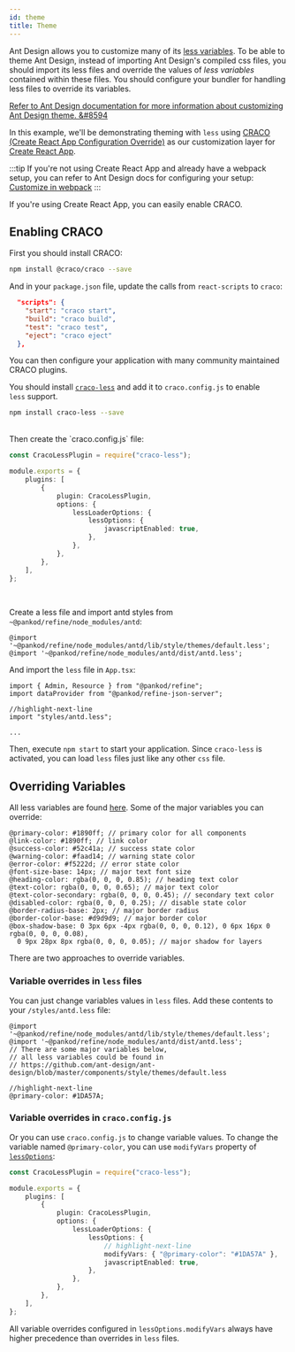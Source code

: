 ```yaml
---
id: theme
title: Theme
---
```


Ant Design allows you to customize many of its [less variables](https://github.com/ant-design/ant-design/blob/master/components/style/themes/default.less). To be able to theme Ant Design, instead of importing Ant Design's compiled css files, you should import its less files and override the values of *less variables* contained within these files. You should configure your bundler for handling less files to override its variables.

[Refer to Ant Design documentation for more information about customizing Ant Design theme. &#8594](https://ant.design/docs/react/customize-theme)

In this example, we'll be demonstrating theming with `less` using [CRACO (Create React App Configuration Override)](https://github.com/gsoft-inc/craco) as our customization layer for [Create React App](https://github.com/facebook/create-react-app).

:::tip
If you're not using Create React App and already have a webpack setup, you can refer to Ant Design docs for configuring your setup: [Customize in webpack](https://ant.design/docs/react/customize-theme#Customize-in-webpack)
:::

If you're using Create React App, you can easily enable CRACO.

## Enabling CRACO

First you should install CRACO:

```bash
npm install @craco/craco --save
```

And in your `package.json` file, update the calls from `react-scripts` to `craco`:

```json title="package.json"
  "scripts": {
    "start": "craco start",
    "build": "craco build",
    "test": "craco test",
    "eject": "craco eject"
  },
```

You can then configure your application with many community maintained CRACO plugins.

You should install [`craco-less`](https://github.com/DocSpring/craco-less) and add it to `craco.config.js` to enable `less` support.

```bash
npm install craco-less --save
```
<br />
Then create the `craco.config.js` file:

```ts title="craco.config.js"
const CracoLessPlugin = require("craco-less");

module.exports = {
    plugins: [
        {
            plugin: CracoLessPlugin,
            options: {
                lessLoaderOptions: {
                    lessOptions: {
                        javascriptEnabled: true,
                    },
                },
            },
        },
    ],
};
```

<br />

Create a less file and import antd styles from `~@pankod/refine/node_modules/antd`:

```less title="/styles/antd.less"
@import '~@pankod/refine/node_modules/antd/lib/style/themes/default.less';
@import '~@pankod/refine/node_modules/antd/dist/antd.less';
```

And import the `less` file in `App.tsx`:

```tsx title="App.tsx"
import { Admin, Resource } from "@pankod/refine";
import dataProvider from "@pankod/refine-json-server";

//highlight-next-line
import "styles/antd.less";

...
```

Then, execute `npm start` to start your application. Since `craco-less` is activated, you can load `less` files just like any other `css` file.

## Overriding Variables

All less variables are found [here](https://github.com/ant-design/ant-design/blob/master/components/style/themes/default.less). Some of the major variables you can override:

```less
@primary-color: #1890ff; // primary color for all components
@link-color: #1890ff; // link color
@success-color: #52c41a; // success state color
@warning-color: #faad14; // warning state color
@error-color: #f5222d; // error state color
@font-size-base: 14px; // major text font size
@heading-color: rgba(0, 0, 0, 0.85); // heading text color
@text-color: rgba(0, 0, 0, 0.65); // major text color
@text-color-secondary: rgba(0, 0, 0, 0.45); // secondary text color
@disabled-color: rgba(0, 0, 0, 0.25); // disable state color
@border-radius-base: 2px; // major border radius
@border-color-base: #d9d9d9; // major border color
@box-shadow-base: 0 3px 6px -4px rgba(0, 0, 0, 0.12), 0 6px 16px 0 rgba(0, 0, 0, 0.08),
  0 9px 28px 8px rgba(0, 0, 0, 0.05); // major shadow for layers
```

There are two approaches to override variables.

### Variable overrides in `less` files

You can just change variables values in `less` files. Add these contents to your `/styles/antd.less` file:

```less title="/styles/antd.less"
@import '~@pankod/refine/node_modules/antd/lib/style/themes/default.less';
@import '~@pankod/refine/node_modules/antd/dist/antd.less';
// There are some major variables below,
// all less variables could be found in
// https://github.com/ant-design/ant-design/blob/master/components/style/themes/default.less

//highlight-next-line
@primary-color: #1DA57A;
```

### Variable overrides in `craco.config.js`

Or you can use `craco.config.js` to change variable values. To change the variable named `@primary-color`, you can use `modifyVars` property of [`lessOptions`](https://github.com/DocSpring/craco-less#configuration):

```ts title="craco.config.js"
const CracoLessPlugin = require("craco-less");

module.exports = {
    plugins: [
        {
            plugin: CracoLessPlugin,
            options: {
                lessLoaderOptions: {
                    lessOptions: {
                        // highlight-next-line
                        modifyVars: { "@primary-color": "#1DA57A" },
                        javascriptEnabled: true,
                    },
                },
            },
        },
    ],
};
```

All variable overrides configured in `lessOptions.modifyVars` always have higher precedence than overrides in `less` files.
